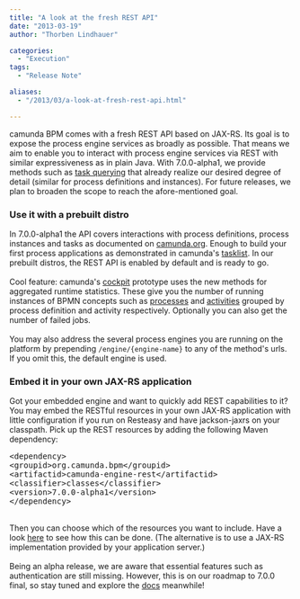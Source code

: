 ```yaml
---
title: "A look at the fresh REST API"
date: "2013-03-19"
author: "Thorben Lindhauer"

categories:
  - "Execution"
tags: 
  - "Release Note"

aliases:
  - "/2013/03/a-look-at-fresh-rest-api.html"

---
```


<div>
camunda BPM comes with a fresh REST API based on JAX-RS. Its goal is to expose the process engine services as broadly as possible. That means we aim to enable you to interact with process engine services via REST with similar expressiveness as in plain Java. With 7.0.0-alpha1, we provide methods such as <a href="http://docs.camunda.org/latest/api-references/rest/#task">task querying</a> that already realize our desired degree of detail (similar for process definitions and instances). For future releases, we plan to broaden the scope to reach the afore-mentioned goal.<br />
<h3>
Use it with a prebuilt distro </h3>
In 7.0.0-alpha1 the API covers interactions with process definitions, process instances and tasks as documented on <a href="http://docs.camunda.org/latest/api-references/rest/">camunda.org</a>. Enough to build your first process applications as demonstrated in camunda's <a href="http://docs.camunda.org/latest/guides/user-guide/#tasklist">tasklist</a>. In our prebuilt distros, the REST API is enabled by default and is ready to go.<br />
<br />
Cool feature: camunda's <a href="http://docs.camunda.org/latest/guides/user-guide/#cockpit">cockpit</a> prototype uses the new methods for aggregated runtime statistics. These give you the number of running instances of BPMN concepts such as <a href="http://docs.camunda.org/latest/api-references/rest/#process-definition">processes</a> and <a href="http://docs.camunda.org/latest/api-references/rest/#process-definition-get-activity-instance-statistics">activities</a> grouped by process definition and activity respectively. Optionally you can also get the number of failed jobs.<br />
<br />
You may also address the several process engines you are running on the platform by prepending <code>/engine/{engine-name}</code> to any of the method's urls. If you omit this, the default engine is used. <br />
<h3>
Embed it in your own JAX-RS application</h3>
Got your embedded engine and want to quickly add REST capabilities to it? You may embed the RESTful resources in your own JAX-RS application with little&nbsp;configuration if you run on Resteasy and have jackson-jaxrs on your classpath. Pick up the REST resources by adding the following Maven dependency:<br />
<pre>&lt;dependency&gt;
&lt;groupid&gt;org.camunda.bpm&lt;/groupid&gt;
&lt;artifactid&gt;camunda-engine-rest&lt;/artifactid&gt;
&lt;classifier&gt;classes&lt;/classifier&gt;
&lt;version&gt;7.0.0-alpha1&lt;/version&gt;
&lt;/dependency&gt;
</pre>
<br />
Then you can choose which of the resources you want to include. Have a look <a href="http://docs.camunda.org/latest/api-references/rest/#overview-embedding-the-api">here</a> to see how this can be done. (The alternative is to use a JAX-RS implementation provided by your application server.)<br />
<br />
Being an alpha release, we are aware that essential features such as authentication are still missing. However, this is on our roadmap to 7.0.0 final, so stay tuned and explore the <a href="http://docs.camunda.org/latest/">docs</a> meanwhile!
</div>